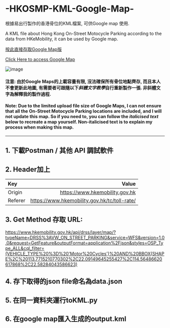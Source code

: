 # -HKOSMP-KML-Google-Map-
根據易出行製作的香港骨位的KML檔案, 可供Google map 使用. 

A KML file about Hong Kong On-Street Motocycle Parking according to the data from HKeMobility, it can be used by Google map.

[按此直接存取Google Map版](https://www.google.com/maps/d/u/0/edit?mid=1GkWOFWVW3wpZPCqI5qUltyKmbd7j2mw&usp=sharing) 

[Click Here to access Google Map](https://www.google.com/maps/d/u/0/edit?mid=1GkWOFWVW3wpZPCqI5qUltyKmbd7j2mw&usp=sharing)

![image](https://github.com/user-attachments/assets/452af4f0-9d43-49d0-813c-9e867056d9d4)


#### 注意: 由於Google Maps的上載容量有限, 沒法確保所有骨位地點齊存, 而且本人不會更新此地圖, 有需要者可跟隨以下*斜體文字教學*自行重新製作一張. 非斜體文字為解釋我的製作過程.

#### Note: Due to the limited upload file size of Google Maps, I can not ensure that all the On-Street Motocycle Parking locations are included, and I will not update this map. So if you need to, you can follow the *italicised text* below to recreate a map yourself. Non-italicised text is to explain my process when making this map.

---

## 1. 下載Postman / 其他 API 調試軟件
## 2. Header加上 
| Key | Value |
| :-- | --: |
| Origin | https://www.hkemobility.gov.hk |
| Referer | https://www.hkemobility.gov.hk/tc/toll-rate/ |
## 3. Get Method 存取 URL:
https://www.hkemobility.gov.hk/api/drss/layer/map/?typeName=DRSS%3AVW_ON_STREET_PARKING&service=WFS&version=1.0.0&request=GetFeature&outputFormat=application%2Fjson&styles=OSP_Type_ALL&cql_filter=(VEHICLE_TYPE%20%3D%20'Motor%20Cycles')%20AND%20BBOX(SHAPE%2C%20113.7715210770302%2C22.09149645255427%2C114.56486620617868%2C22.58284043586623)
## 4. 存下取得的json file命名為data.json
## 5. 在同一資料夾運行toKML.py
## 6. 在google map匯入生成的output.kml

<!--
## 1. Access to HKeMobility Web
[https://www.hkemobility.gov.hk/en/toll-rate/](https://www.hkemobility.gov.hk/en/toll-rate/)
![[https://www.hkemobility.gov.hk/en/toll-rate/](https://www.hkemobility.gov.hk/en/toll-rate/)](https://github.com/user-attachments/assets/5bb85684-7062-4b6e-a3e7-adcb14f6868f)

## 2. Open DevTools by pressing F12 or Ctrl+Shift+I and Navigate to Network
![image](https://github.com/user-attachments/assets/e72301e9-94dc-4713-8658-f8861291b643)

## 3. Turn On the Layer for On Street Motocycle Parking
![image](https://github.com/user-attachments/assets/1e66f3da-d23f-4c9d-95cd-aba736dbc0ed)

![image](https://github.com/user-attachments/assets/0c9cf0ab-21b7-4090-81c8-f731b999efa4)

## 4. Zoom in until the numbers become a spot
![image](https://github.com/user-attachments/assets/364e098f-37d1-451c-9df5-fc3797f23730)

## 5. Click on "Clear Network Log" for a better view
![image](https://github.com/user-attachments/assets/cb146698-4af3-4ff8-8b4e-5fe73e34dc7e)

## 6. Zoom in one more time and you find out the datas are from chunk-vendors.98785fe8.js:378, Click on it.
![image](https://github.com/user-attachments/assets/9a3534d6-05f1-4e5d-a282-7fa9a12695f5)

## 7. You will find a json file here
![image](https://github.com/user-attachments/assets/49009f61-d16f-4469-8899-7c2a317e5995)

-->
